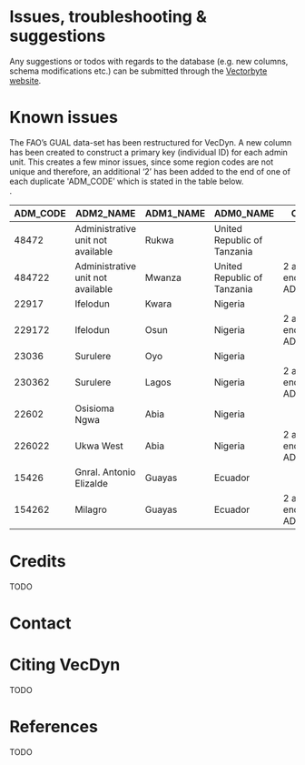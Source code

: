 # Issues, troubleshooting & suggestions


Any suggestions or todos with regards to the database (e.g. new columns, schema modifications etc.) can be submitted through the [Vectorbyte website](https://www.vectorbyte.org/report_problem).

# Known issues

The FAO’s GUAL data-set has been restructured for VecDyn. 
A new column has been created to construct a primary key (individual ID) for each admin unit. 
This creates a few minor issues, since some region codes are not unique and therefore, 
an additional ‘2’ has been added to the end of one of each duplicate 'ADM_CODE’ which is stated in the table below.  
. 



| ADM_CODE   | ADM2_NAME                         | ADM1_NAME | ADM0_NAME                   |  Change   | 
| ---------- | --------------------------------- | --------- | --------------------------- | --------- | 
| 48472      | Administrative unit not available | Rukwa     | United Republic of Tanzania |           |
| 484722 | Administrative unit not available | Mwanza    | United Republic of Tanzania     | 2 added to end of ADM_CODE          |
| 22917      | Ifelodun                          | Kwara     | Nigeria                     |           |
| 229172 | Ifelodun                          | Osun      | Nigeria                         | 2 added to end of ADM_CODE          |
| 23036      | Surulere                          | Oyo       | Nigeria                     |           |
| 230362     | Surulere                          | Lagos     | Nigeria                     | 2 added to end of ADM_CODE         |
| 22602      | Osisioma Ngwa                     | Abia      | Nigeria                     |           |
| 226022 | Ukwa West                         | Abia      | Nigeria                         | 2 added to end of ADM_CODE           |
| 15426      | Gnral. Antonio Elizalde           | Guayas    | Ecuador                     |           |
| 154262 | Milagro                           | Guayas    | Ecuador                         | 2 added to end of ADM_CODE          |


# Credits

TODO

# Contact


# Citing  VecDyn

TODO

# References

TODO
